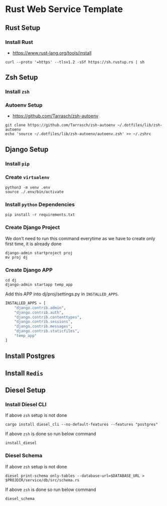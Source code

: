 # Rust Web Service Template


## Rust Setup

### Install Rust

- https://www.rust-lang.org/tools/install

```shell
curl --proto '=https' --tlsv1.2 -sSf https://sh.rustup.rs | sh
```


## Zsh Setup

### Install `zsh`

### Autoenv Setup

- https://github.com/Tarrasch/zsh-autoenv

```shell
git clone https://github.com/Tarrasch/zsh-autoenv ~/.dotfiles/lib/zsh-autoenv
echo 'source ~/.dotfiles/lib/zsh-autoenv/autoenv.zsh' >> ~/.zshrc
```


## Django Setup

### Install `pip`

### Create `virtualenv`

```shell
python3 -m venv .env
source ./.env/bin/activate
```

### Install `python` Dependencies

```shell
pip install -r requirements.txt
```

### Create Django Project

We don't need to run this command everytime as we have to create only first time, it is already done

```shell
django-admin startproject proj
mv proj dj
```

### Create Django APP

```shell
cd dj
django-admin startapp temp_app
```

Add this APP into dj/proj/settings.py in `INSTALLED_APPS`.

```python
INSTALLED_APPS = [
    "django.contrib.admin",
    "django.contrib.auth",
    "django.contrib.contenttypes",
    "django.contrib.sessions",
    "django.contrib.messages",
    "django.contrib.staticfiles",
    "temp_app"
]
```

## Install Postgres


## Install `Redis`


## Diesel Setup

### Install Diesel CLI

If above `zsh` setup is not done

```shell
cargo install diesel_cli --no-default-features --features "postgres"
```

If above `zsh` is done so run below command

```shell
install_diesel
```

### Diesel Schema

If above `zsh` setup is not done
```shell
diesel print-schema only-tables --database-url=$DATABASE_URL > $PROJDIR/service/db/src/schema.rs
```

If above `zsh` is done so run below command

```shell
diesel_schema
```
